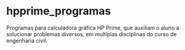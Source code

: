 # hpprime_programas
Programas para calculadora gráfica HP Prime, que auxiliam o aluno a solucionar problemas diversos, em multiplas disciplinas do curso de engenharia civil.
